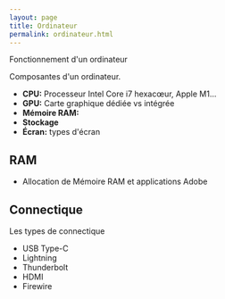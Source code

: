 ```yaml
---
layout: page
title: Ordinateur
permalink: ordinateur.html
---
```


Fonctionnement d'un ordinateur

Composantes d'un ordinateur.

- **CPU:** Processeur Intel Core i7 hexacœur, Apple M1...
- **GPU:** Carte graphique dédiée vs intégrée
- **Mémoire RAM:**
- **Stockage**
- **Écran:** types d'écran


## RAM

- Allocation de Mémoire RAM et applications Adobe 

## Connectique

Les types de connectique

- USB Type-C
- Lightning
- Thunderbolt
- HDMI
- Firewire
